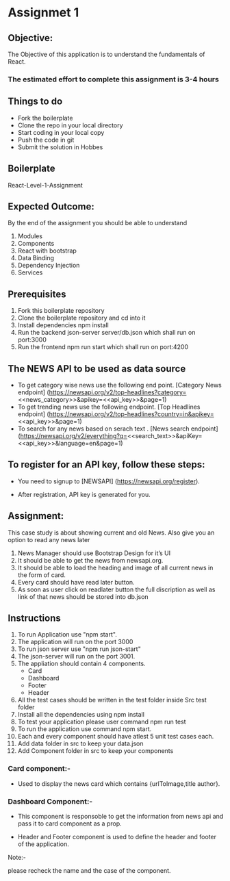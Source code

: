 # Assignmet 1

## Objective:
The Objective of this application is to understand the fundamentals of React.

### The estimated effort to complete this assignment is 3-4 hours

## Things to do
- Fork the boilerplate
- Clone the repo in your local directory
- Start coding in your local copy
- Push the code in git
- Submit the solution in Hobbes

## Boilerplate

React-Level-1-Assignment

## Expected Outcome:
By the end of the assignment you should be able to understand

1. Modules
2. Components
3. React with bootstrap
4. Data Binding
5. Dependency Injection
6. Services

## Prerequisites

1. Fork this boilerplate repository
2. Clone the boilerplate repository and cd into it
3. Install dependencies npm install
4. Run the backend json-server server/db.json which shall run on port:3000
5. Run the frontend npm run start which shall run on port:4200

## The NEWS API to be used as data source
- To get category wise news use the following end point. [Category News endpoint]
(https://newsapi.org/v2/top-headlines?category=<<news_category>>&apikey=<<api_key>>&page=1)
- To get trending news use the following endpoint. [Top Headlines endpoint]
(https://newsapi.org/v2/top-headlines?country=in&apikey=<<api_key>>&page=1)
- To search for any news based on serach text . [News search endpoint]
(https://newsapi.org/v2/everything?q=<<search_text>>&apiKey=<<api_key>>&language=en&page=1)
## To register for an API key, follow these steps:
- You need to signup to [NEWSAPI] (https://newsapi.org/register).

- After registration, API key is generated for you.

## Assignment:
This case study is about showing current and old News. Also give you an option to read any news later

1. News Manager should use Bootstrap Design for it’s UI
2. It should be able to get the news from newsapi.org.
3. It should be able to load the heading and image of all current news in the form of card.
4. Every card should have read later button.
5. As soon as user click on readlater button the full discription as well as link of that news should be stored into db.json


## Instructions 

1. To run Application use "npm start".
2. The application will run on the port 3000
3. To run json server use "npm run json-start" 
4. The json-server will run on the port 3001.
5. The appliation should contain 4 components.
    - Card
    - Dashboard
    - Footer
    - Header
6. All the test cases should be written in the test folder inside Src test folder
7. Install all the dependencies using npm install
8. To test your application please user command npm run test
9. To run the application use command npm start.
10. Each and every component should have atlest 5 unit test cases each.
11. Add data folder in src to keep your data.json
12. Add Component folder in src to keep your components

### Card component:-
- Used to display the news card which contains {urlToImage,title author}.

### Dashboard Component:-

- This component is responsoble to get the information from news api and pass it to card component as a prop.

- Header and Footer component is used to define the header and footer of the application.

Note:-

please recheck the name and the case of the component.

<!-- https://newsapi.org/v2/top-headlines?country=us&apiKey=a6280502466849d387e591ac7c5825fd -->

